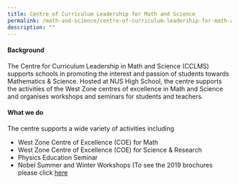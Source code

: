```yaml
---
title: Centre of Curriculum Leadership for Math and Science
permalink: /math-and-science/centre-of-curriculum-leadership-for-math-and-science/
description: ""
---
```

#### **Background**
The Centre for Curriculum Leadership in Math and Science (CCLMS) supports schools in promoting the interest and passion of students towards Mathematics & Science. Hosted at NUS High School, the centre supports the activities of the West Zone centres of excellence in Math and Science and organises workshops and seminars for students and teachers.

#### **What we do**
The centre supports a wide variety of activities including

  

*   West Zone Centre of Excellence (COE) for Math
*   West Zone Centre of Excellence (COE) for Science & Research
*   Physics Education Seminar
*   Nobel Summer and Winter Workshops (To see the 2019 brochures please click [here](/files/brochure.pdf)